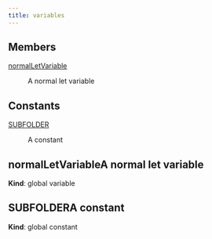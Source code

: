 ```yaml
---
title: variables
---
```

## Members

<dl>
<dt><a href="#normalLetVariable">normalLetVariable</a></dt>
<dd><p>A normal let variable</p>
</dd>
</dl>

## Constants

<dl>
<dt><a href="#SUBFOLDER">SUBFOLDER</a></dt>
<dd><p>A constant</p>
</dd>
</dl>

<a name="normalLetVariable"></a>

## normalLetVariableA normal let variable

**Kind**: global variable  
<a name="SUBFOLDER"></a>

## SUBFOLDERA constant

**Kind**: global constant  
